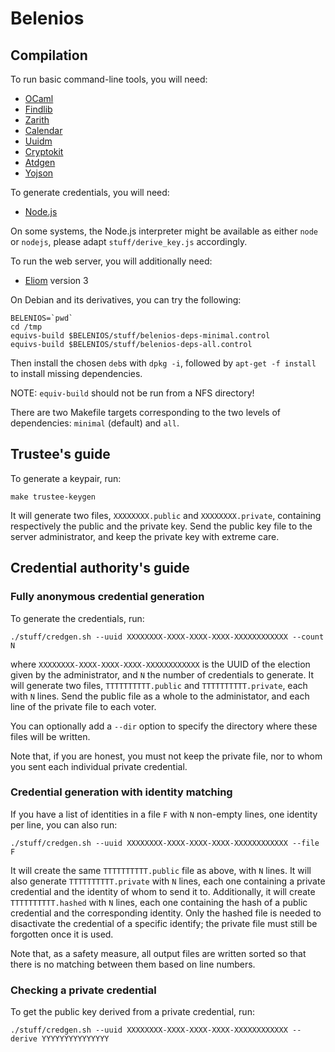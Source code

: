 Belenios
========


Compilation
-----------

To run basic command-line tools, you will need:

 * [OCaml](http://caml.inria.fr/)
 * [Findlib](http://projects.camlcity.org/projects/findlib.html)
 * [Zarith](https://forge.ocamlcore.org/projects/zarith/)
 * [Calendar](http://calendar.forge.ocamlcore.org/)
 * [Uuidm](http://erratique.ch/software/uuidm)
 * [Cryptokit](https://forge.ocamlcore.org/projects/cryptokit/)
 * [Atdgen](http://mjambon.com/atdgen)
 * [Yojson](http://mjambon.com/yojson.html)

To generate credentials, you will need:

 * [Node.js](http://nodejs.org/)

On some systems, the Node.js interpreter might be available as either
`node` or `nodejs`, please adapt `stuff/derive_key.js` accordingly.

To run the web server, you will additionally need:

 * [Eliom](http://ocsigen.org/eliom/) version 3

On Debian and its derivatives, you can try the following:

    BELENIOS=`pwd`
    cd /tmp
    equivs-build $BELENIOS/stuff/belenios-deps-minimal.control
    equivs-build $BELENIOS/stuff/belenios-deps-all.control

Then install the chosen `deb`s with `dpkg -i`, followed by `apt-get -f
install` to install missing dependencies.

NOTE: `equiv-build` should not be run from a NFS directory!

There are two Makefile targets corresponding to the two levels of
dependencies: `minimal` (default) and `all`.


Trustee's guide
---------------

To generate a keypair, run:

    make trustee-keygen

It will generate two files, `XXXXXXXX.public` and `XXXXXXXX.private`,
containing respectively the public and the private key. Send the
public key file to the server administrator, and keep the private key
with extreme care.


Credential authority's guide
----------------------------

### Fully anonymous credential generation

To generate the credentials, run:

    ./stuff/credgen.sh --uuid XXXXXXXX-XXXX-XXXX-XXXX-XXXXXXXXXXXX --count N

where `XXXXXXXX-XXXX-XXXX-XXXX-XXXXXXXXXXXX` is the UUID of the
election given by the administrator, and `N` the number of credentials
to generate. It will generate two files, `TTTTTTTTTT.public` and
`TTTTTTTTTT.private`, each with `N` lines. Send the public file as a
whole to the administator, and each line of the private file to each
voter.

You can optionally add a `--dir` option to specify the directory where
these files will be written.

Note that, if you are honest, you must not keep the private file, nor
to whom you sent each individual private credential.

### Credential generation with identity matching

If you have a list of identities in a file `F` with `N` non-empty
lines, one identity per line, you can also run:

    ./stuff/credgen.sh --uuid XXXXXXXX-XXXX-XXXX-XXXX-XXXXXXXXXXXX --file F

It will create the same `TTTTTTTTTT.public` file as above, with `N`
lines. It will also generate `TTTTTTTTTT.private` with `N` lines, each
one containing a private credential and the identity of whom to send
it to. Additionally, it will create `TTTTTTTTTT.hashed` with `N`
lines, each one containing the hash of a public credential and the
corresponding identity. Only the hashed file is needed to disactivate
the credential of a specific identify; the private file must still be
forgotten once it is used.

Note that, as a safety measure, all output files are written sorted so
that there is no matching between them based on line numbers.

### Checking a private credential

To get the public key derived from a private credential, run:

    ./stuff/credgen.sh --uuid XXXXXXXX-XXXX-XXXX-XXXX-XXXXXXXXXXXX --derive YYYYYYYYYYYYYYY
